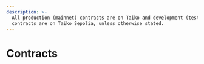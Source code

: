 ```yaml
---
description: >-
  All production (mainnet) contracts are on Taiko and development (testnet)
  contracts are on Taiko Sepolia, unless otherwise stated.
---
```


# Contracts

